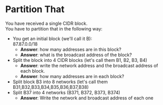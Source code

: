# Partition That

You have received a single CIDR block.  
You have to partition that in the following way:  

- You get an initial block (we'll call it B):  
87.87.0.0/18
  - **Answer**: how many addresses are in this block?
  - **Answer**: what is the broadcast address of the block?
- Split the block into 4 CIDR blocks (let's call them B1, B2, B3, B4)
  - **Answer**: write the network address and the broadcast address of each block.  
  - **Answer**: how many addresses are in each block?
- Split block B3 into 8 networks (let's call them B31,B32,B33,B34,B35,B36,B37,B38) 
- Split B37 into 4 networks (B371, B372, B373, B374)
  - **Answer**: Write the network and broadcast address of each one